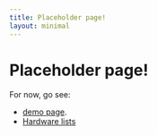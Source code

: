 ```yaml
---
title: Placeholder page!
layout: minimal
---
```


# Placeholder page!

For now, go see:

* [demo page](test.html).
* [Hardware lists](hardware)
